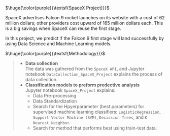 $\huge{\color{purple}{\textsf{SpaceX Project}}}$

SpaceX advertises Falcon 9 rocket launches on its website with a cost of 62 million dollars; other providers cost upward of 165 million dollars each. This is a big savings when SpaceX can reuse the first stage. 

In this project, we predict if the Falcon 9 first stage will land successfully by using Data Science and Machine Learning models.


$\huge{\color{purple}{\textsf{Methodology}}}$
>
> - **Data collection** <br/>
> The data was gathered from the `SpaceX API`, and Jupyter notebook `DataCollection_SpaceX_Project` explains the process of data collection.
> - **Classification models to preform predective analysis** <br/>
> Jupyter notebook `SpaceX_Project` explains:
>   * Data Pre-processing  <br/>
>   * Data Standardization  <br/>
>   * Search for the Hpyerparameter (best parameters) for supervised machine learning classifiers: `LogisticRegression`, `Support Vector Machine (SVM)`, `Decission Trees`, and `K Nearest Neighbor`. <br/>
>   * Search for method that performs best using train-test data.
 
